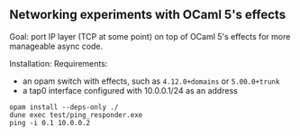 ## Networking experiments with OCaml 5's effects

Goal: port IP layer (TCP at some point) on top of OCaml 5's effects for 
more manageable async code.

Installation:
Requirements: 
- an opam switch with effects, such as `4.12.0+domains` or `5.00.0+trunk`
- a tap0 interface configured with 10.0.0.1/24 as an address

```
opam install --deps-only ./
dune exec test/ping_responder.exe
ping -i 0.1 10.0.0.2
```


